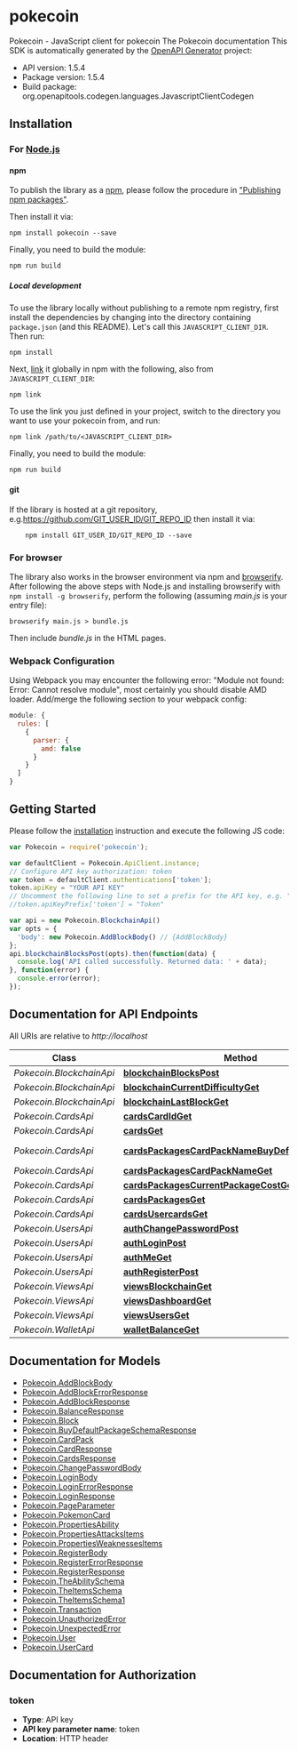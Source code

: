 # pokecoin

Pokecoin - JavaScript client for pokecoin
The Pokecoin documentation
This SDK is automatically generated by the [OpenAPI Generator](https://openapi-generator.tech) project:

- API version: 1.5.4
- Package version: 1.5.4
- Build package: org.openapitools.codegen.languages.JavascriptClientCodegen

## Installation

### For [Node.js](https://nodejs.org/)

#### npm

To publish the library as a [npm](https://www.npmjs.com/), please follow the procedure in ["Publishing npm packages"](https://docs.npmjs.com/getting-started/publishing-npm-packages).

Then install it via:

```shell
npm install pokecoin --save
```

Finally, you need to build the module:

```shell
npm run build
```

##### Local development

To use the library locally without publishing to a remote npm registry, first install the dependencies by changing into the directory containing `package.json` (and this README). Let's call this `JAVASCRIPT_CLIENT_DIR`. Then run:

```shell
npm install
```

Next, [link](https://docs.npmjs.com/cli/link) it globally in npm with the following, also from `JAVASCRIPT_CLIENT_DIR`:

```shell
npm link
```

To use the link you just defined in your project, switch to the directory you want to use your pokecoin from, and run:

```shell
npm link /path/to/<JAVASCRIPT_CLIENT_DIR>
```

Finally, you need to build the module:

```shell
npm run build
```

#### git

If the library is hosted at a git repository, e.g.https://github.com/GIT_USER_ID/GIT_REPO_ID
then install it via:

```shell
    npm install GIT_USER_ID/GIT_REPO_ID --save
```

### For browser

The library also works in the browser environment via npm and [browserify](http://browserify.org/). After following
the above steps with Node.js and installing browserify with `npm install -g browserify`,
perform the following (assuming *main.js* is your entry file):

```shell
browserify main.js > bundle.js
```

Then include *bundle.js* in the HTML pages.

### Webpack Configuration

Using Webpack you may encounter the following error: "Module not found: Error:
Cannot resolve module", most certainly you should disable AMD loader. Add/merge
the following section to your webpack config:

```javascript
module: {
  rules: [
    {
      parser: {
        amd: false
      }
    }
  ]
}
```

## Getting Started

Please follow the [installation](#installation) instruction and execute the following JS code:

```javascript
var Pokecoin = require('pokecoin');

var defaultClient = Pokecoin.ApiClient.instance;
// Configure API key authorization: token
var token = defaultClient.authentications['token'];
token.apiKey = "YOUR API KEY"
// Uncomment the following line to set a prefix for the API key, e.g. "Token" (defaults to null)
//token.apiKeyPrefix['token'] = "Token"

var api = new Pokecoin.BlockchainApi()
var opts = {
  'body': new Pokecoin.AddBlockBody() // {AddBlockBody} 
};
api.blockchainBlocksPost(opts).then(function(data) {
  console.log('API called successfully. Returned data: ' + data);
}, function(error) {
  console.error(error);
});


```

## Documentation for API Endpoints

All URIs are relative to *http://localhost*

Class | Method | HTTP request | Description
------------ | ------------- | ------------- | -------------
*Pokecoin.BlockchainApi* | [**blockchainBlocksPost**](docs/BlockchainApi.md#blockchainBlocksPost) | **POST** /blockchain/blocks | 
*Pokecoin.BlockchainApi* | [**blockchainCurrentDifficultyGet**](docs/BlockchainApi.md#blockchainCurrentDifficultyGet) | **GET** /blockchain/currentDifficulty | 
*Pokecoin.BlockchainApi* | [**blockchainLastBlockGet**](docs/BlockchainApi.md#blockchainLastBlockGet) | **GET** /blockchain/lastBlock | 
*Pokecoin.CardsApi* | [**cardsCardIdGet**](docs/CardsApi.md#cardsCardIdGet) | **GET** /cards/{cardId} | 
*Pokecoin.CardsApi* | [**cardsGet**](docs/CardsApi.md#cardsGet) | **GET** /cards/ | 
*Pokecoin.CardsApi* | [**cardsPackagesCardPackNameBuyDefaultPackageGet**](docs/CardsApi.md#cardsPackagesCardPackNameBuyDefaultPackageGet) | **GET** /cards/packages/{cardPackName}/buyDefaultPackage | 
*Pokecoin.CardsApi* | [**cardsPackagesCardPackNameGet**](docs/CardsApi.md#cardsPackagesCardPackNameGet) | **GET** /cards/packages/{cardPackName} | 
*Pokecoin.CardsApi* | [**cardsPackagesCurrentPackageCostGet**](docs/CardsApi.md#cardsPackagesCurrentPackageCostGet) | **GET** /cards/packages/currentPackageCost | 
*Pokecoin.CardsApi* | [**cardsPackagesGet**](docs/CardsApi.md#cardsPackagesGet) | **GET** /cards/packages | 
*Pokecoin.CardsApi* | [**cardsUsercardsGet**](docs/CardsApi.md#cardsUsercardsGet) | **GET** /cards/usercards | 
*Pokecoin.UsersApi* | [**authChangePasswordPost**](docs/UsersApi.md#authChangePasswordPost) | **POST** /auth/changePassword | 
*Pokecoin.UsersApi* | [**authLoginPost**](docs/UsersApi.md#authLoginPost) | **POST** /auth/login | 
*Pokecoin.UsersApi* | [**authMeGet**](docs/UsersApi.md#authMeGet) | **GET** /auth/me | 
*Pokecoin.UsersApi* | [**authRegisterPost**](docs/UsersApi.md#authRegisterPost) | **POST** /auth/register | 
*Pokecoin.ViewsApi* | [**viewsBlockchainGet**](docs/ViewsApi.md#viewsBlockchainGet) | **GET** /views/blockchain | 
*Pokecoin.ViewsApi* | [**viewsDashboardGet**](docs/ViewsApi.md#viewsDashboardGet) | **GET** /views/dashboard | 
*Pokecoin.ViewsApi* | [**viewsUsersGet**](docs/ViewsApi.md#viewsUsersGet) | **GET** /views/users | 
*Pokecoin.WalletApi* | [**walletBalanceGet**](docs/WalletApi.md#walletBalanceGet) | **GET** /wallet/balance | 


## Documentation for Models

 - [Pokecoin.AddBlockBody](docs/AddBlockBody.md)
 - [Pokecoin.AddBlockErrorResponse](docs/AddBlockErrorResponse.md)
 - [Pokecoin.AddBlockResponse](docs/AddBlockResponse.md)
 - [Pokecoin.BalanceResponse](docs/BalanceResponse.md)
 - [Pokecoin.Block](docs/Block.md)
 - [Pokecoin.BuyDefaultPackageSchemaResponse](docs/BuyDefaultPackageSchemaResponse.md)
 - [Pokecoin.CardPack](docs/CardPack.md)
 - [Pokecoin.CardResponse](docs/CardResponse.md)
 - [Pokecoin.CardsResponse](docs/CardsResponse.md)
 - [Pokecoin.ChangePasswordBody](docs/ChangePasswordBody.md)
 - [Pokecoin.LoginBody](docs/LoginBody.md)
 - [Pokecoin.LoginErrorResponse](docs/LoginErrorResponse.md)
 - [Pokecoin.LoginResponse](docs/LoginResponse.md)
 - [Pokecoin.PageParameter](docs/PageParameter.md)
 - [Pokecoin.PokemonCard](docs/PokemonCard.md)
 - [Pokecoin.PropertiesAbility](docs/PropertiesAbility.md)
 - [Pokecoin.PropertiesAttacksItems](docs/PropertiesAttacksItems.md)
 - [Pokecoin.PropertiesWeaknessesItems](docs/PropertiesWeaknessesItems.md)
 - [Pokecoin.RegisterBody](docs/RegisterBody.md)
 - [Pokecoin.RegisterErrorResponse](docs/RegisterErrorResponse.md)
 - [Pokecoin.RegisterResponse](docs/RegisterResponse.md)
 - [Pokecoin.TheAbilitySchema](docs/TheAbilitySchema.md)
 - [Pokecoin.TheItemsSchema](docs/TheItemsSchema.md)
 - [Pokecoin.TheItemsSchema1](docs/TheItemsSchema1.md)
 - [Pokecoin.Transaction](docs/Transaction.md)
 - [Pokecoin.UnauthorizedError](docs/UnauthorizedError.md)
 - [Pokecoin.UnexpectedError](docs/UnexpectedError.md)
 - [Pokecoin.User](docs/User.md)
 - [Pokecoin.UserCard](docs/UserCard.md)


## Documentation for Authorization



### token


- **Type**: API key
- **API key parameter name**: token
- **Location**: HTTP header

